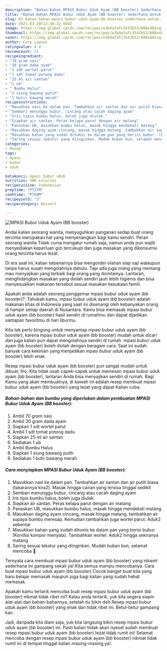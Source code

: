 ```yaml
---
description: "Bahan-bahan MPASI Bubur Uduk Ayam (BB booster) Sederhana Untuk Jualan"
title: "Bahan-bahan MPASI Bubur Uduk Ayam (BB booster) Sederhana Untuk Jualan"
slug: 82-bahan-bahan-mpasi-bubur-uduk-ayam-bb-booster-sederhana-untuk-jualan
date: 2021-03-29T13:38:22.949Z
image: https://img-global.cpcdn.com/recipes/e3b9afafc3543b52/680x482cq70/mpasi-bubur-uduk-ayam-bb-booster-foto-resep-utama.jpg
thumbnail: https://img-global.cpcdn.com/recipes/e3b9afafc3543b52/680x482cq70/mpasi-bubur-uduk-ayam-bb-booster-foto-resep-utama.jpg
cover: https://img-global.cpcdn.com/recipes/e3b9afafc3543b52/680x482cq70/mpasi-bubur-uduk-ayam-bb-booster-foto-resep-utama.jpg
author: Cory Lawson
ratingvalue: 4.4
reviewcount: 15
recipeingredient:
- "70 gram nasi"
- "30 gram dada ayam"
- "1 sdt wortel parut"
- "1 sdt tomat potong dadu"
- "25 ml air santan"
- "1 ub"
- " Bumbu Halus"
- "1 siung bawang putih"
- "1 butir bawang merah"
recipeinstructions:
- "Masukkan nasi ke dalam pan. Tambahkan air santan dan air putih biasa (takarannya kira2). Masak hingga cairan yang tersisa tinggal sedikit"
- "Sembari menunggu bubur, cincang atau cacah daging ayam"
- "Iris tipis bumbu halus, boleh juga diulek."
- "Siapkan air santan. Peras kelapa parut dengan air matang"
- "Panaskan UB, masukkan bumbu halus, masak hingga mendekati matang"
- "Masukkan daging ayam cincang, masak hingga matang, tambahkan air supaya bumbu meresap. Kemudian tambahkan juga wortel parut. Aduk2 sebentar"
- "Masukkan bahan yang sudah ditumis ke dalam pan yang berisi bubur. (Kondisi kompor menyala). Tambahkan wortel. Aduk2 hingga sekiranya matang"
- "Saring sesuai tekstur yang diinginkan. Mudah bukan bun, selamat mencoba 🥰"
categories:
- Resep
tags:
- mpasi
- bubur
- uduk

katakunci: mpasi bubur uduk 
nutrition: 300 calories
recipecuisine: Indonesian
preptime: "PT27M"
cooktime: "PT58M"
recipeyield: "3"
recipecategory: Dessert

---
```



![MPASI Bubur Uduk Ayam (BB booster)](https://img-global.cpcdn.com/recipes/e3b9afafc3543b52/680x482cq70/mpasi-bubur-uduk-ayam-bb-booster-foto-resep-utama.jpg)

Andai kalian seorang wanita, menyuguhkan panganan sedap buat orang tercinta merupakan hal yang menyenangkan bagi kamu sendiri. Peran seorang  wanita Tidak cuma mengatur rumah saja, namun anda pun wajib menyediakan keperluan gizi tercukupi dan juga masakan yang dikonsumsi orang tercinta harus lezat.

Di era  saat ini, kalian sebenarnya bisa mengorder olahan siap saji walaupun tanpa harus susah mengolahnya dahulu. Tapi ada juga orang yang memang mau menyajikan yang terbaik bagi orang yang dicintainya. Lantaran, menghidangkan masakan yang diolah sendiri jauh lebih higienis dan bisa menyesuaikan makanan tersebut sesuai masakan kesukaan famili. 



Apakah anda adalah seorang penggemar mpasi bubur uduk ayam (bb booster)?. Tahukah kamu, mpasi bubur uduk ayam (bb booster) adalah makanan khas di Indonesia yang saat ini disenangi oleh kebanyakan orang di hampir setiap daerah di Nusantara. Kamu bisa memasak mpasi bubur uduk ayam (bb booster) hasil sendiri di rumahmu dan dapat dijadikan santapan favoritmu di hari liburmu.

Kita tak perlu bingung untuk menyantap mpasi bubur uduk ayam (bb booster), karena mpasi bubur uduk ayam (bb booster) mudah untuk dicari dan juga kalian pun dapat mengolahnya sendiri di rumah. mpasi bubur uduk ayam (bb booster) boleh diolah dengan beragam cara. Saat ini sudah banyak cara kekinian yang menjadikan mpasi bubur uduk ayam (bb booster) lebih enak.

Resep mpasi bubur uduk ayam (bb booster) pun sangat mudah untuk dibuat, lho. Kita tidak usah capek-capek untuk memesan mpasi bubur uduk ayam (bb booster), lantaran Anda bisa menyajikan sendiri di rumah. Bagi Kamu yang akan membuatnya, di bawah ini adalah resep membuat mpasi bubur uduk ayam (bb booster) yang lezat yang dapat Kalian coba.

<!--inarticleads1-->

##### Bahan-bahan dan bumbu yang diperlukan dalam pembuatan MPASI Bubur Uduk Ayam (BB booster):

1. Ambil 70 gram nasi
1. Ambil 30 gram dada ayam
1. Siapkan 1 sdt wortel parut
1. Ambil 1 sdt tomat potong dadu
1. Siapkan 25 ml air santan
1. Sediakan 1 ub
1. Ambil  Bumbu Halus
1. Siapkan 1 siung bawang putih
1. Sediakan 1 butir bawang merah




<!--inarticleads2-->

##### Cara menyiapkan MPASI Bubur Uduk Ayam (BB booster):

1. Masukkan nasi ke dalam pan. Tambahkan air santan dan air putih biasa (takarannya kira2). Masak hingga cairan yang tersisa tinggal sedikit
1. Sembari menunggu bubur, cincang atau cacah daging ayam
1. Iris tipis bumbu halus, boleh juga diulek.
1. Siapkan air santan. Peras kelapa parut dengan air matang
1. Panaskan UB, masukkan bumbu halus, masak hingga mendekati matang
1. Masukkan daging ayam cincang, masak hingga matang, tambahkan air supaya bumbu meresap. Kemudian tambahkan juga wortel parut. Aduk2 sebentar
1. Masukkan bahan yang sudah ditumis ke dalam pan yang berisi bubur. (Kondisi kompor menyala). Tambahkan wortel. Aduk2 hingga sekiranya matang
1. Saring sesuai tekstur yang diinginkan. Mudah bukan bun, selamat mencoba 🥰




Ternyata cara membuat mpasi bubur uduk ayam (bb booster) yang nikamt sederhana ini gampang sekali ya! Kita semua mampu mencobanya. Cara buat mpasi bubur uduk ayam (bb booster) Cocok banget buat kita yang baru belajar memasak maupun juga bagi kalian yang sudah hebat memasak.

Apakah kamu tertarik mencoba buat resep mpasi bubur uduk ayam (bb booster) nikmat tidak ribet ini? Kalau anda tertarik, yuk kita segera siapin alat-alat dan bahan-bahannya, setelah itu bikin deh Resep mpasi bubur uduk ayam (bb booster) yang enak dan tidak ribet ini. Betul-betul gampang kan. 

Jadi, daripada kita diam saja, yuk kita langsung bikin resep mpasi bubur uduk ayam (bb booster) ini. Pasti kalian tiidak akan nyesel sudah membuat resep mpasi bubur uduk ayam (bb booster) lezat tidak rumit ini! Selamat mencoba dengan resep mpasi bubur uduk ayam (bb booster) nikmat tidak rumit ini di tempat tinggal kalian masing-masing,ya!.

